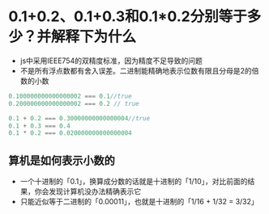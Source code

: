 # 0.1+0.2、0.1+0.3和0.1*0.2分别等于多少？并解释下为什么

- js中采用IEEE754的双精度标准，因为精度不足导致的问题
- 不是所有浮点数都有舍入误差。二进制能精确地表示位数有限且分母是2的倍数的小数
```js
0.100000000000000002 === 0.1//true
0.200000000000000002 === 0.2 // true

0.1 + 0.2 === 0.30000000000000004//true
0.1 + 0.3 === 0.4
0.1 * 0.2 === 0.020000000000000004
```

## 算机是如何表示小数的
- 一个十进制的「0.1」，换算成分数的话就是十进制的「1/10」，对比前面的结果，你会发现计算机没办法精确表示它
- 只能近似等于二进制的「0.00011」，也就是十进制的「1/16 + 1/32 = 3/32」

